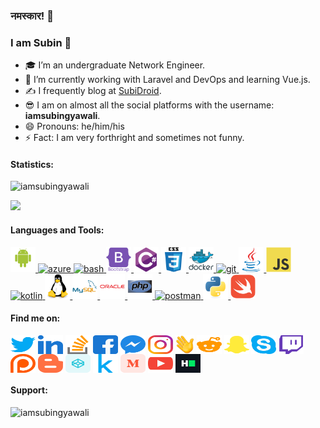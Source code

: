 ### नमस्कार! 🙏
### I am Subin 👋

- 🎓 I’m an undergraduate Network Engineer.
- 🌱 I’m currently working with Laravel and DevOps and learning Vue.js.
- ✍ I frequently blog at [SubiDroid](https://subidroid.com/).
- 😎 I am on almost all the social platforms with the username: **iamsubingyawali**.
- 😄 Pronouns: he/him/his
- ⚡ Fact: I am very forthright and sometimes not funny.

<h4 align="left">Statistics:</h4>

<p align="left"> <img src="https://komarev.com/ghpvc/?username=iamsubingyawali&label=Profile%20views&color=F03C2E&style=flat" alt="iamsubingyawali" /> </p>

<p align="left"><img width="500" src="https://github-readme-streak-stats.herokuapp.com/?user=iamsubingyawali&theme=github-dark-blue&hide_border=true"/></p>

<h4 align="left">Languages and Tools:</h4>
<p align="left"> <a href="https://developer.android.com" target="_blank"> <img src="https://raw.githubusercontent.com/devicons/devicon/master/icons/android/android-original-wordmark.svg" alt="android" width="40" height="40"/> </a> <a href="https://azure.microsoft.com/en-in/" target="_blank"> <img src="https://www.vectorlogo.zone/logos/microsoft_azure/microsoft_azure-icon.svg" alt="azure" width="40" height="40"/> </a> <a href="https://www.gnu.org/software/bash/" target="_blank"> <img src="https://www.vectorlogo.zone/logos/gnu_bash/gnu_bash-icon.svg" alt="bash" width="40" height="40"/> </a> <a href="https://getbootstrap.com" target="_blank"> <img src="https://raw.githubusercontent.com/devicons/devicon/master/icons/bootstrap/bootstrap-plain-wordmark.svg" alt="bootstrap" width="40" height="40"/> </a> <a href="https://www.w3schools.com/cs/" target="_blank"> <img src="https://raw.githubusercontent.com/devicons/devicon/master/icons/csharp/csharp-original.svg" alt="csharp" width="40" height="40"/> </a> <a href="https://www.w3schools.com/css/" target="_blank"> <img src="https://raw.githubusercontent.com/devicons/devicon/master/icons/css3/css3-original-wordmark.svg" alt="css3" width="40" height="40"/> </a> <a href="https://www.docker.com/" target="_blank"> <img src="https://raw.githubusercontent.com/devicons/devicon/master/icons/docker/docker-original-wordmark.svg" alt="docker" width="40" height="40"/> </a> <a href="https://git-scm.com/" target="_blank"> <img src="https://www.vectorlogo.zone/logos/git-scm/git-scm-icon.svg" alt="git" width="40" height="40"/> </a> <a href="https://www.java.com" target="_blank"> <img src="https://raw.githubusercontent.com/devicons/devicon/master/icons/java/java-original.svg" alt="java" width="40" height="40"/> </a> <a href="https://developer.mozilla.org/en-US/docs/Web/JavaScript" target="_blank"> <img src="https://raw.githubusercontent.com/devicons/devicon/master/icons/javascript/javascript-original.svg" alt="javascript" width="40" height="40"/> </a> <a href="https://kotlinlang.org" target="_blank"> <img src="https://www.vectorlogo.zone/logos/kotlinlang/kotlinlang-icon.svg" alt="kotlin" width="40" height="40"/> </a> <a href="https://www.linux.org/" target="_blank"> <img src="https://raw.githubusercontent.com/devicons/devicon/master/icons/linux/linux-original.svg" alt="linux" width="40" height="40"/> </a> <a href="https://www.mysql.com/" target="_blank"> <img src="https://raw.githubusercontent.com/devicons/devicon/master/icons/mysql/mysql-original-wordmark.svg" alt="mysql" width="40" height="40"/> </a> <a href="https://www.oracle.com/" target="_blank"> <img src="https://raw.githubusercontent.com/devicons/devicon/master/icons/oracle/oracle-original.svg" alt="oracle" width="40" height="40"/> </a> <a href="https://www.php.net" target="_blank"> <img src="https://raw.githubusercontent.com/devicons/devicon/master/icons/php/php-original.svg" alt="php" width="40" height="40"/> </a> <a href="https://postman.com" target="_blank"> <img src="https://www.vectorlogo.zone/logos/getpostman/getpostman-icon.svg" alt="postman" width="40" height="40"/> </a> <a href="https://www.python.org" target="_blank"> <img src="https://raw.githubusercontent.com/devicons/devicon/master/icons/python/python-original.svg" alt="python" width="40" height="40"/> </a> <a href="https://developer.apple.com/swift/" target="_blank"> <img src="https://raw.githubusercontent.com/devicons/devicon/master/icons/swift/swift-original.svg" alt="swift" width="40" height="40"/> </a> </p>


<h4 align="left">Find me on:</h4>
<p align="left">
<a href="https://twitter.com/iamsubingyawali" target="blank"><img align="center" src="https://raw.githubusercontent.com/iamsubingyawali/iamsubingyawali/main/images/twitter.svg" alt="iamsubingyawali" height="30" width="40" /></a>
<a href="https://linkedin.com/in/iamsubingyawali" target="blank"><img align="center" src="https://raw.githubusercontent.com/iamsubingyawali/iamsubingyawali/main/images/linked-in-alt.svg" alt="iamsubingyawali" height="30" width="40" /></a>
<a href="https://stackoverflow.com/users/10875215" target="blank"><img align="center" src="https://raw.githubusercontent.com/iamsubingyawali/iamsubingyawali/main/images/stack-overflow.svg" alt="10875215" height="30" width="40" /></a>
<a href="https://fb.com/iamsubingyawali" target="blank"><img align="center" src="https://raw.githubusercontent.com/iamsubingyawali/iamsubingyawali/main/images/facebook.svg" alt="iamsubingyawali" height="30" width="40" /></a>
<a href="https://m.me/iamsubingyawali" target="blank"><img align="center" src="https://raw.githubusercontent.com/iamsubingyawali/iamsubingyawali/main/images/messenger.svg" alt="iamsubingyawali" height="30" width="40" /></a>
<a href="https://instagram.com/iamsubingyawali" target="blank"><img align="center" src="https://raw.githubusercontent.com/iamsubingyawali/iamsubingyawali/main/images/instagram.svg" alt="iamsubingyawali" height="30" width="40" /></a>
<a href="https://www.clubhouse.com/@iamsubingyawali" target="blank"><img align="center" src="https://raw.githubusercontent.com/iamsubingyawali/iamsubingyawali/main/images/clubhouse.png" alt="iamsubingyawali" height="30" width="30" /></a>
<a href="https://reddit.com/iamsubingyawali" target="blank"><img align="center" src="https://raw.githubusercontent.com/iamsubingyawali/iamsubingyawali/main/images/reddit.svg" alt="iamsubingyawali" height="30" width="40" /></a>
<a href="https://snapchat.com/add/iamsubingyawali" target="blank"><img align="center" src="https://raw.githubusercontent.com/iamsubingyawali/iamsubingyawali/main/images/snapchat.svg" alt="iamsubingyawali" height="30" width="40" /></a>
<a href="https://join.skype.com/invite/dUUbh3bgVewV" target="blank"><img align="center" src="https://raw.githubusercontent.com/iamsubingyawali/iamsubingyawali/main/images/skype.svg" alt="iamsubingyawali" height="30" width="40" /></a>
<a href="https://twitch.com/iamsubingyawali" target="blank"><img align="center" src="https://raw.githubusercontent.com/iamsubingyawali/iamsubingyawali/main/images/twitch.svg" alt="iamsubingyawali" height="30" width="40" /></a>
<a href="https://patreon.com/iamsubingyawali" target="blank"><img align="center" src="https://raw.githubusercontent.com/iamsubingyawali/iamsubingyawali/main/images/patreon.svg" alt="iamsubingyawali" height="30" width="40" /></a>
<a href="https://subidroid.blogspot.com/" target="blank"><img align="center" src="https://raw.githubusercontent.com/iamsubingyawali/iamsubingyawali/main/images/blogger.svg" alt="iamsubingyawali" height="30" width="40" /></a>
<a href="https://codepen.io/iamsubingyawali" target="blank"><img align="center" src="https://raw.githubusercontent.com/iamsubingyawali/iamsubingyawali/main/images/codepen.svg" alt="iamsubingyawali" height="30" width="40" /></a>
<a href="https://kaggle.com/iamsubingyawali" target="blank"><img align="center" src="https://raw.githubusercontent.com/iamsubingyawali/iamsubingyawali/main/images/kaggle.svg" alt="iamsubingyawali" height="30" width="40" /></a>
<a href="https://medium.com/@iamsubingyawali" target="blank"><img align="center" src="https://raw.githubusercontent.com/iamsubingyawali/iamsubingyawali/main/images/medium.svg" alt="@iamsubingyawali" height="30" width="40" /></a>
<a href="https://www.youtube.com/channel/UCfs34Pp1C-RfF4mnrgIXPCw" target="blank"><img align="center" src="https://raw.githubusercontent.com/iamsubingyawali/iamsubingyawali/main/images/youtube.svg" alt="subidroid" height="30" width="40" /></a>
<a href="https://www.hackerrank.com/iamsubingyawali" target="blank"><img align="center" src="https://raw.githubusercontent.com/iamsubingyawali/iamsubingyawali/main/images/hackerrank.svg" alt="iamsubingyawali" height="30" width="40" /></a>
</p>

<h4 align="left">Support:</h4>
<p><a href="https://www.buymeacoffee.com/iamsubingyawali"> <img align="left" src="https://cdn.buymeacoffee.com/buttons/v2/default-yellow.png" width="150" alt="iamsubingyawali" /></a></p><br><br>

